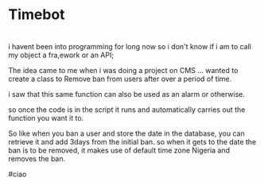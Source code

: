 # Timebot
#
i havent been into programming for long
 now so i don't know if i am to call my object a 
 fra,ework or an API;

 The idea came to me when i was doing a project on 
 CMS ... wanted to create a class to Remove ban from users
 after over a period of time.

 i saw that this same function can also be used as an 
 alarm or otherwise. 

 so once the code is in the script it runs and automatically 
 carries out the function you want it to.

 So like when you ban a user and store the date in the database,
 you can retrieve it and add 3days from the initial ban.
 so when it gets to the date the ban is to be removed, it makes use 
 of default time zone Nigeria and removes the ban.

 #ciao